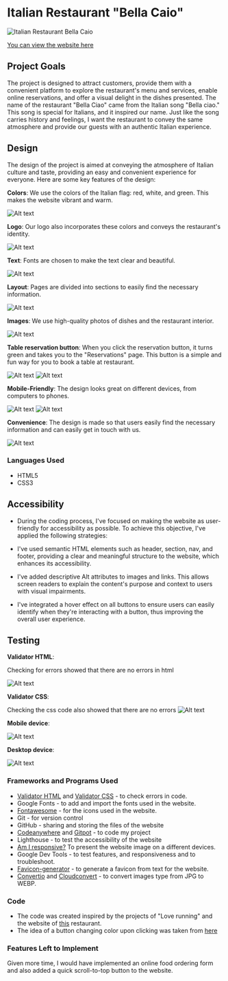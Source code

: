 
# Italian Restaurant "Bella Caio"

![Italian Restaurant Bella Caio](/documentation/Screenshot-from-ui.dev.png)

[You can view the website here](https://codewizard-1.github.io/restaurant/index.html)

## Project Goals

The project is designed to attract customers, provide them with a convenient platform to explore the restaurant's menu and services, enable online reservations, and offer a visual delight in the dishes presented.
The name of the restaurant "Bella Ciao" came from the Italian song "Bella ciao." This song is special for Italians, and it inspired our name. Just like the song carries history and feelings, I want the restaurant to convey the same atmosphere and provide our guests with an authentic Italian experience.

## Design

The design of the project is aimed at conveying the atmosphere of Italian culture and taste, providing an easy and convenient experience for everyone. Here are some key features of the design:



**Colors**: We use the colors of the Italian flag: red, white, and green. This makes the website vibrant and warm.

![Alt text](image-6.png)



**Logo**: Our logo also incorporates these colors and conveys the restaurant's identity.

![Alt text](image.png)


**Text**: Fonts are chosen to make the text clear and beautiful.

![Alt text](image-1.png)


**Layout**: Pages are divided into sections to easily find the necessary information.

![Alt text](image-3.png)



**Images**: We use high-quality photos of dishes and the restaurant interior.

![Alt text](image-13.png)



**Table reservation button**:  When you click the reservation button, it turns green and takes you to the "Reservations" page. This button is a simple and fun way for you to book a table at restaurant.

![Alt text](image-8.png)
![Alt text](image-9.png)



**Mobile-Friendly**: The design looks great on different devices, from computers to phones.

![Alt text](image-4.png)
![Alt text](image-5.png)

**Convenience**: The design is made so that users easily find the necessary information and can easily get in touch with us.

![Alt text](image-2.png)


### Languages Used

- HTML5
- CSS3

## Accessibility

- During the coding process, I've focused on making the website as user-friendly for accessibility as possible. To achieve this objective, I've applied the following strategies:

- I've used semantic HTML elements such as header, section, nav, and footer, providing a clear and meaningful structure to the website, which enhances its accessibility.

- I've added descriptive Alt attributes to images and links. This allows screen readers to explain the content's purpose and context to users with visual impairments.

- I've integrated a hover effect on all buttons to ensure users can easily identify when they're interacting with a button, thus improving the overall user experience.


## Testing

**Validator HTML**:

Checking for errors showed that there are no errors in html

![Alt text](image-14.png)


**Validator CSS**:

Checking the css code also showed that there are no errors
![Alt text](image-15.png)


**Mobile device**:



![Alt text](image-10.png)

**Desktop device**:

![Alt text](image-11.png)


### Frameworks and Programs Used

- [Validator HTML](https://validator.w3.org/) and 
 [Validator CSS](igsaw.w3.org) - to check errors in code.
- Google Fonts - to add and import the fonts used in the website.
- [Fontawesome](https://fontawesome.com) - for the icons used in the website.
- Git - for version control
- GitHub - sharing and storing the files of the website
- [Codeanywhere](https://codeanywhere.com/)  and [Gitpot](https://gitpod.io/) - to code my project
- Lighthouse - to test the accessibility of the website
- [Am I responsive?](https://ui.dev/amiresponsive) To present the website image on a different devices.
- Google Dev Tools - to test features, and responsiveness and to troubleshoot.
- [Favicon-generator](https://favicon.io/favicon-generator/) - to generate a favicon from text for the website.
- [Convertio](https://convertio.co/) and [Cloudconvert](https://cloudconvert.com/) - to convert images type from JPG to WEBP.


### Code

- The code was created inspired by the projects of "Love running" and the website of [this](https://www.ilpomodoro.ie/) restaurant.
- The idea of a button changing color upon clicking was taken from [here](https://dsgnmania.com/)


### Features Left to Implement

Given more time, I would have implemented an online food ordering form and  also added a quick scroll-to-top button to the website.
 